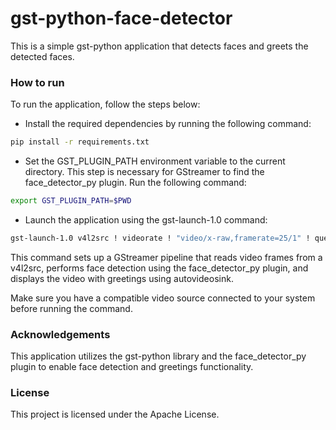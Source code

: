 # gst-python-face-detector
This is a simple gst-python application that detects faces and greets the detected faces.

### How to run
To run the application, follow the steps below:

- Install the required dependencies by running the following command:
```bash
pip install -r requirements.txt
```
- Set the GST_PLUGIN_PATH environment variable to the current directory. This step is necessary for GStreamer to find the face_detector_py plugin. Run the following command:
```bash
export GST_PLUGIN_PATH=$PWD
```

- Launch the application using the gst-launch-1.0 command:
```bash
gst-launch-1.0 v4l2src ! videorate ! "video/x-raw,framerate=25/1" ! queue ! videoconvert ! face_detector_py ! queue ! videoconvert ! autovideosink sync=false
```

This command sets up a GStreamer pipeline that reads video frames from a v4l2src, performs face detection using the face_detector_py plugin, and displays the video with greetings using autovideosink.

Make sure you have a compatible video source connected to your system before running the command.

### Acknowledgements
This application utilizes the gst-python library and the face_detector_py plugin to enable face detection and greetings functionality.

### License
This project is licensed under the Apache License.